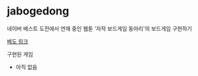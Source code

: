 # jabogedong
네이버 베스트 도전에서 연재 중인 웹툰 '자작 보드게임 동아리'의 보드게임 구현하기

[베도 링크](https://comic.naver.com/bestChallenge/list.nhn?titleId=734597)

구현된 게임
+ 아직 없음
